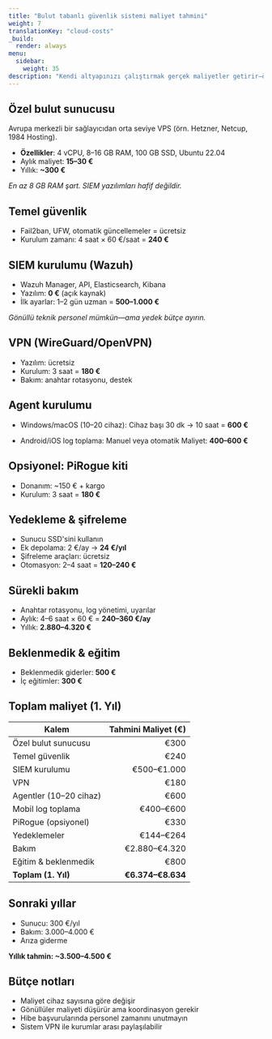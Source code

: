 ```yaml
---
title: "Bulut tabanlı güvenlik sistemi maliyet tahmini"
weight: 7
translationKey: "cloud-costs"
_build:
  render: always
menu:
  sidebar:
    weight: 35
description: "Kendi altyapınızı çalıştırmak gerçek maliyetler getirir—özellikle zaman ve uzmanlık açısından."
---
```


## Özel bulut sunucusu

Avrupa merkezli bir sağlayıcıdan orta seviye VPS (örn. Hetzner, Netcup, 1984 Hosting).

* **Özellikler**: 4 vCPU, 8–16 GB RAM, 100 GB SSD, Ubuntu 22.04
* Aylık maliyet: **15–30 €**
* Yıllık: **~300 €**

*En az 8 GB RAM şart. SIEM yazılımları hafif değildir.*

## Temel güvenlik

* Fail2ban, UFW, otomatik güncellemeler = ücretsiz
* Kurulum zamanı: 4 saat × 60 €/saat = **240 €**

## SIEM kurulumu (Wazuh)

* Wazuh Manager, API, Elasticsearch, Kibana
* Yazılım: **0 €** (açık kaynak)
* İlk ayarlar: 1–2 gün uzman = **500–1.000 €**

*Gönüllü teknik personel mümkün—ama yedek bütçe ayırın.*

## VPN (WireGuard/OpenVPN)

* Yazılım: ücretsiz
* Kurulum: 3 saat = **180 €**
* Bakım: anahtar rotasyonu, destek

## Agent kurulumu

* Windows/macOS (10–20 cihaz):
  Cihaz başı 30 dk → 10 saat = **600 €**

* Android/iOS log toplama:
  Manuel veya otomatik
  Maliyet: **400–600 €**

## Opsiyonel: PiRogue kiti

* Donanım: ~150 € + kargo
* Kurulum: 3 saat = **180 €**

## Yedekleme & şifreleme

* Sunucu SSD'sini kullanın
* Ek depolama: 2 €/ay → **24 €/yıl**
* Şifreleme araçları: ücretsiz
* Otomasyon: 2–4 saat = **120–240 €**

## Sürekli bakım

* Anahtar rotasyonu, log yönetimi, uyarılar
* Aylık: 4–6 saat × 60 € = **240–360 €/ay**
* Yıllık: **2.880–4.320 €**

## Beklenmedik & eğitim

* Beklenmedik giderler: **500 €**
* İç eğitimler: **300 €**

## Toplam maliyet (1. Yıl)

| Kalem                  | Tahmini Maliyet (€) |
|------------------------|--------------------:|
| Özel bulut sunucusu    |                €300 |
| Temel güvenlik         |                €240 |
| SIEM kurulumu          |         €500–€1.000 |
| VPN                    |                €180 |
| Agentler (10–20 cihaz) |                €600 |
| Mobil log toplama      |           €400–€600 |
| PiRogue (opsiyonel)    |                €330 |
| Yedeklemeler           |           €144–€264 |
| Bakım                  |       €2.880–€4.320 |
| Eğitim & beklenmedik   |                €800 |
| **Toplam (1. Yıl)**    |   **€6.374–€8.634** |

## Sonraki yıllar

* Sunucu: 300 €/yıl
* Bakım: 3.000–4.000 €
* Arıza giderme

**Yıllık tahmin: ~3.500–4.500 €**

## Bütçe notları

* Maliyet cihaz sayısına göre değişir
* Gönüllüler maliyeti düşürür ama koordinasyon gerekir
* Hibe başvurularında personel zamanını unutmayın
* Sistem VPN ile kurumlar arası paylaşılabilir